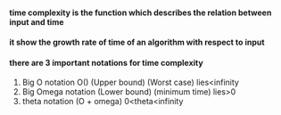 #### time complexity is the function which describes the relation between input and time
#### it show the growth rate of time of an algorithm with respect to input
#### there are 3 important notations for time complexity
1. Big O notation O() (Upper bound) (Worst case) lies<infinity
2. Big Omega notation (Lower bound) (minimum time) lies>0
3. theta notation (O + omega) 0<theta<infinity

